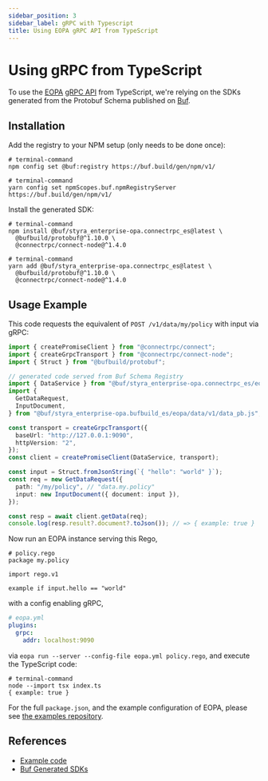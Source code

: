 ```yaml
---
sidebar_position: 3
sidebar_label: gRPC with Typescript
title: Using EOPA gRPC API from TypeScript
---
```



# Using gRPC from TypeScript

To use the [EOPA](/eopa) [gRPC API](/eopa/reference/api-reference/grpc-api) from TypeScript, we're relying on the SDKs generated from the Protobuf Schema published on [Buf](https://buf.build/styra/enterprise-opa).


## Installation

Add the registry to your NPM setup (only needs to be done once):

<Tabs groupId="pkg" queryString>
<TabItem value="npm" label="npm">

```shell
# terminal-command
npm config set @buf:registry https://buf.build/gen/npm/v1/
```

</TabItem>
<TabItem value="yarn" label="yarn">

```shell
# terminal-command
yarn config set npmScopes.buf.npmRegistryServer https://buf.build/gen/npm/v1/
```

</TabItem>
</Tabs>

Install the generated SDK:

<Tabs groupId="pkg" queryString>
<TabItem value="npm" label="npm">

```shell
# terminal-command
npm install @buf/styra_enterprise-opa.connectrpc_es@latest \
  @bufbuild/protobuf@^1.10.0 \
  @connectrpc/connect-node@^1.4.0
```

</TabItem>
<TabItem value="yarn" label="yarn">

```shell
# terminal-command
yarn add @buf/styra_enterprise-opa.connectrpc_es@latest \
  @bufbuild/protobuf@^1.10.0 \
  @connectrpc/connect-node@^1.4.0
```

</TabItem>
</Tabs>


## Usage Example

This code requests the equivalent of `POST /v1/data/my/policy` with input via gRPC:

```ts
import { createPromiseClient } from "@connectrpc/connect";
import { createGrpcTransport } from "@connectrpc/connect-node";
import { Struct } from "@bufbuild/protobuf";

// generated code served from Buf Schema Registry
import { DataService } from "@buf/styra_enterprise-opa.connectrpc_es/eopa/data/v1/data_connect";
import {
  GetDataRequest,
  InputDocument,
} from "@buf/styra_enterprise-opa.bufbuild_es/eopa/data/v1/data_pb.js";

const transport = createGrpcTransport({
  baseUrl: "http://127.0.0.1:9090",
  httpVersion: "2",
});
const client = createPromiseClient(DataService, transport);

const input = Struct.fromJsonString(`{ "hello": "world" }`);
const req = new GetDataRequest({
  path: "/my/policy", // "data.my.policy"
  input: new InputDocument({ document: input }),
});

const resp = await client.getData(req);
console.log(resp.result?.document?.toJson()); // => { example: true }
```

Now run an EOPA instance serving this Rego,

```rego
# policy.rego
package my.policy

import rego.v1

example if input.hello == "world"
```

with a config enabling gRPC,

```yaml
# eopa.yml
plugins:
  grpc:
    addr: localhost:9090
```

via `eopa run --server --config-file eopa.yml policy.rego`, and execute the TypeScript code:

```shell
# terminal-command
node --import tsx index.ts
{ example: true }
```

For the full `package.json`, and the example configuration of EOPA, please see [the examples repository](https://github.com/open-policy-agent/eopa/tree/main/examples/grpc-typescript).


## References

- [Example code](https://github.com/open-policy-agent/eopa/tree/main/examples/grpc-typescript)
- [Buf Generated SDKs](https://buf.build/docs/bsr/generated-sdks/npm)
